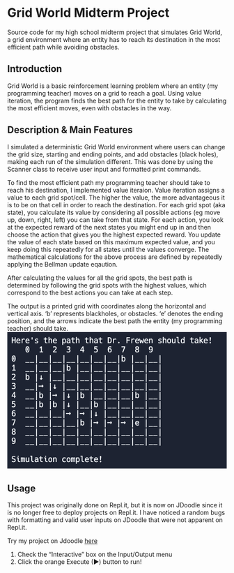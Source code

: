 # Grid World Midterm Project
Source code for my high school midterm project that simulates Grid World, a grid environment where an entity has to reach its destination in the most efficient path while avoiding obstacles.

## **Introduction**
Grid World is a basic reinforcement learning problem where an entity (my programming teacher) moves on a grid to reach a goal. Using value iteration, the program finds the best path for the entity to take by calculating the most efficient moves, even with obstacles in the way. 

## **Description & Main Features**
I simulated a deterministic Grid World environment where users can change the grid size, starting and ending points, and add obstacles (black holes), making each run of the simulation different. 
This was done by using the Scanner class to receive user input and formatted print commands.

To find the most efficient path my programming teacher should take to reach his destination, I implemented value iteraion. Value iteration assigns a value to each grid spot/cell. The higher the value, the more advantageous it is to be on that cell in order to reach the destination.
For each grid spot (aka state), you calculate its value by considering all possible actions (eg move up, down, right, left) you can take from that state. For each action, you look at the expected reward of the next states you might end up in and then choose the action that gives you the highest expected reward.
You update the value of each state based on this maximum expected value, and you keep doing this repeatedly for all states until the values converge.
The mathematical calculations for the above process are defined by repeatedly applying the Bellman update eqaution.

After calculating the values for all the grid spots, the best path is determined by following the grid spots with the highest values, which correspond to the best actions you can take at each step.

The output is a printed grid with coordinates along the horizontal and vertical axis. ‘b’ represents blackholes, or obstacles. ‘e’ denotes the ending position, and the arrows indicate the best path the entity (my programming teacher) should take.
![](readme_image.png)

## **Usage**
This project was originally done on Repl.it, but it is now on JDoodle since it is no longer free to deploy projects on Repl.it. 
I have noticed a random bugs with formatting and valid user inputs on JDoodle that were not apparent on Repl.it.

Try my project on Jdoodle [here](https://www.jdoodle.com/ia/1eG8)
1. Check the “Interactive” box on the Input/Output menu
2. Click the orange Execute (▶) button to run!
